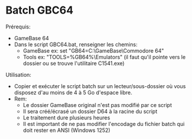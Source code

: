 # Batch GBC64

Prérequis: 
- GameBase 64
- Dans le script GBC64.bat, renseigner les chemins:
    - GameBase  ex: set "GB64=C:\GameBase\Commodore 64"
    - Tools     ex: "TOOLS=%GB64%\Emulators" (il faut qu'il pointe vers le dossier ou se trouve l'utilitaire C1541.exe)

Utilisation:
- Copier et exécuter le script batch sur un lecteur/sous-dossier où vous disposez d'au moins de 4 à 5 Go d'espace libre.
- Rem: 
	- Le dossier GameBase original n'est pas modifié par ce script
	- Il sera créé/écrasé un dossier D64 à la racine du script
	- Le traitement dure plusieurs heures
	- Il est important de ne pas modifier l'encodage du fichier batch qui doit rester en ANSI (Windows 1252)
	
